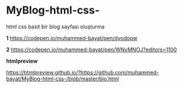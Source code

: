 # MyBlog-html-css-
html css basit bir blog sayfası oluşturma

**1**
https://codepen.io/muhammed-bayat/pen/dyodopw

**2**
https://codepen.io/muhammed-bayat/pen/WNvMNOJ?editors=1100


**htmlpreview**

https://htmlpreview.github.io/?https://github.com/muhammed-bayat/MyBlog-html-css-/blob/master/bio.html
